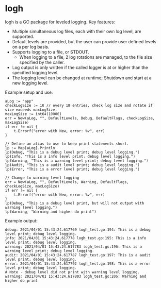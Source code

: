 # logh
logh is a GO package for leveled logging. 
Key features:
* Multiple simultaneous log files, each with their own log level, are supported.
* Default levels are provided, but the user can provide user defined levels on a per log basis.
* Supports logging to a file, or STDOUT.
    * When logging to a file, 2 log rotations are managed, to the file size specified by the caller.
* Log output is only written if the called logger is at or higher than the specified logging level.
* The logging level can be changed at runtime; Shutdown and start at a new logging level.

Example setup and use:
```
aLog := "app"
checkLogSize := 10 // every 10 entries, check log size and rotate if size exceeds maxLogSize.
maxLogSize := int64(10000)
err = New(aLog, "", DefaultLevels, Debug, DefaultFlags, checkLogSize, maxLogSize)
if err != nil {
    t.Errorf("error with New, error: %v", err)
}

// Define an alias to use to keep print statements short.
lp := Map[aLog].Println
lp(Debug, "This is a debug level print; debug level logging.")
lp(Info, "This is a info level print; debug level logging.")
lp(Warning, "This is a warning level print; debug level logging.")
lp(Audit, "This is a audit level print; debug level logging.")
lp(Error, "This is a error level print; debug level logging.")

// Change to warning level logging
err = New(aLog, "", DefaultLevels, Warning, DefaultFlags, checkLogSize, maxLogSize)
if err != nil {
    t.Errorf("error with New, error: %v", err)
}
lp(Debug, "This is a debug level print, but will not output with warning level logging.")
lp(Warning, "Warning and higher do print")
```

Example output:
```
debug: 2021/04/01 15:43:24.617769 logh_test.go:194: This is a debug level print; debug level logging.
info: 2021/04/01 15:43:24.617778 logh_test.go:195: This is a info level print; debug level logging.
warning: 2021/04/01 15:43:24.617783 logh_test.go:196: This is a warning level print; debug level logging.
audit: 2021/04/01 15:43:24.617787 logh_test.go:197: This is a audit level print; debug level logging.
error: 2021/04/01 15:43:24.617792 logh_test.go:198: This is a error level print; debug level logging.
# Note - debug level did not print with warning level logging.
warning: 2021/04/01 15:43:24.617803 logh_test.go:206: Warning and higher do print
```